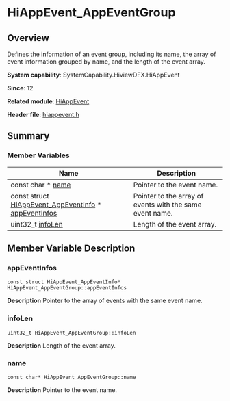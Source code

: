 # HiAppEvent_AppEventGroup


## Overview

Defines the information of an event group, including its name, the array of event information grouped by name, and the length of the event array.

**System capability**: SystemCapability.HiviewDFX.HiAppEvent

**Since**: 12

**Related module**: [HiAppEvent](_hi_app_event.md)

**Header file**: [hiappevent.h](hiappevent_8h.md)

## Summary


### Member Variables

| Name| Description| 
| -------- | -------- |
| const char \* [name](#name) | Pointer to the event name. | 
| const struct [HiAppEvent_AppEventInfo](_hi_app_event___app_event_info.md) \* [appEventInfos](#appeventinfos) | Pointer to the array of events with the same event name. | 
| uint32_t [infoLen](#infolen) | Length of the event array. | 


## Member Variable Description


### appEventInfos

```
const struct HiAppEvent_AppEventInfo* HiAppEvent_AppEventGroup::appEventInfos
```
**Description**
Pointer to the array of events with the same event name. 


### infoLen

```
uint32_t HiAppEvent_AppEventGroup::infoLen
```
**Description**
Length of the event array.


### name

```
const char* HiAppEvent_AppEventGroup::name
```
**Description**
Pointer to the event name.
